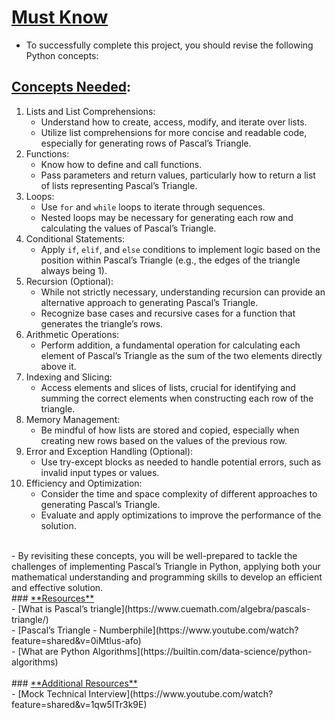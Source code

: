 # <ins>**Must Know**</ins><br>
- To successfully complete this project, you should revise the following Python concepts:<br>
## <ins>**Concepts Needed**</ins>:<br>
1. Lists and List Comprehensions:<br>
	- Understand how to create, access, modify, and iterate over lists.<br>
	- Utilize list comprehensions for more concise and readable code, especially for generating rows of Pascal’s Triangle.<br>
2. Functions:<br>
	- Know how to define and call functions.<br>
	- Pass parameters and return values, particularly how to return a list of lists representing Pascal’s Triangle.<br>
3. Loops:<br>
	- Use `for` and `while` loops to iterate through sequences.<br>
	- Nested loops may be necessary for generating each row and calculating the values of Pascal’s Triangle.<br>
4. Conditional Statements:<br>
	- Apply `if`, `elif`, and `else` conditions to implement logic based on the position within Pascal’s Triangle (e.g., the edges of the triangle always being 1).<br>
5. Recursion (Optional):<br>
	- While not strictly necessary, understanding recursion can provide an alternative approach to generating Pascal’s Triangle.<br>
	- Recognize base cases and recursive cases for a function that generates the triangle’s rows.<br>
6. Arithmetic Operations:<br>
	- Perform addition, a fundamental operation for calculating each element of Pascal’s Triangle as the sum of the two elements directly above it.<br>
7. Indexing and Slicing:<br>
	- Access elements and slices of lists, crucial for identifying and summing the correct elements when constructing each row of the triangle.<br>
8. Memory Management:<br>
	- Be mindful of how lists are stored and copied, especially when creating new rows based on the values of the previous row.<br>
9. Error and Exception Handling (Optional):<br>
	- Use try-except blocks as needed to handle potential errors, such as invalid input types or values.<br>
10. Efficiency and Optimization:<br>
	- Consider the time and space complexity of different approaches to generating Pascal’s Triangle.<br>
	- Evaluate and apply optimizations to improve the performance of the solution.<br>
<br>
- By revisiting these concepts, you will be well-prepared to tackle the challenges of implementing Pascal’s Triangle in Python, applying both your mathematical understanding and programming skills to develop an efficient and effective solution.<br>
### <ins>**Resources**</ins><br>
- [What is Pascal’s triangle](https://www.cuemath.com/algebra/pascals-triangle/)<br>
- [Pascal’s Triangle - Numberphile](https://www.youtube.com/watch?feature=shared&v=0iMtlus-afo)<br>
- [What are Python Algorithms](https://builtin.com/data-science/python-algorithms)<br>
<br>
### <ins>**Additional Resources**</ins><br>
- [Mock Technical Interview](https://www.youtube.com/watch?feature=shared&v=1qw5ITr3k9E)
